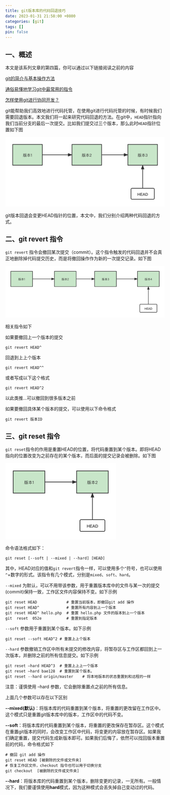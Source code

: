 ```yaml
---
title: git版本库的代码回退技巧
date: 2023-01-31 21:58:00 +0800
categories: [git]
tags: []
pin: false
---
```


## 一、概述

本文是该系列文章的第四篇，你可以通过以下链接阅读之前的内容

[git的简介与基本操作方法](https://blog.jkdev.cn/index.php/archives/351/)

[通俗易懂地学习git中最常用的指令](https://blog.jkdev.cn/index.php/archives/359/)

[怎样使用git进行协同开发？](https://blog.jkdev.cn/index.php/archives/481/)

git能帮助我们高效地进行代码托管，在使用git进行代码托管的时候，有时候我们需要回退版本。本文我们将一起来研究代码回退的方法。在git中，`HEAD`指针指向我们当前分支的最后一次提交。比如我们提交过三个版本，那么此时`HEAD`指针位置如下图

![note-03-1.png](/img/git/04-01.png)

git版本回退会变更HEAD指针的位置，本文中，我们分别介绍两种代码回退的方式。

## 二、git revert 指令

`git revert` 指令会撤回某次提交（commit）。这个指令触发的代码回退并不会真正地删除掉代码提交历史，而是将撤回操作作为新的一次提交记录。如下图

![note-03-2.png](/img/git/04-02.png)

相关指令如下

如果要撤回上一个版本的提交

```shell
git revert HEAD^
```

回退到上上个版本

```shell
git revert HEAD^^
```

或者写成以下这个格式

```shell
git revert HEAD^2
```

以此类推...可以撤回到很多版本之前

如果要撤回具体某个版本的提交，可以使用以下命令格式

```shell
git revert 版本ID
```

## 三、git reset 指令

`git reset`指令的作用是重置HEAD的位置，将代码重置到某个版本。即将HEAD指向的位置改变为之前存在的某个版本，而后面的提交记录会被删除。如下图

![note-03-3.png](/img/git/04-03.png)

命令语法格式如下：

```shell
git reset [--soft | --mixed | --hard] [HEAD]
```

其中，HEAD对应的值和`git revert`指令一样，可以使用多个`^`符号，也可以使用`^`+数字的形式。该指令有几个模式，分别是`mixed`、`soft`、`hard`。

`--mixed` 为默认，可以不用带该参数，用于重置版本库中的文件与某一次的提交(commit)保持一致，工作区文件内容保持不变。如下示例

```shell
git reset HEAD             # 重置当前版本，即撤回git add 操作
git reset HEAD^            # 重置所有内容到上一个版本  
git reset HEAD^ hello.php  # 重置 hello.php 文件的版本到上一个版本  
git  reset  052e           # 重置到指定版本
```

`--soft` 参数用于重置到某个版本。如下示例

```shell
git reset --soft HEAD^2 # 重置上上个版本
```

`--hard` 参数撤销工作区中所有未提交的修改内容，将暂存区与工作区都回到上一次版本，并删除之前的所有信息提交。如下示例

```shell
git reset –hard HEAD^3  # 重置上上上一个版本  
git reset –hard bae128  # 重置到某个版本。 
git reset --hard origin/master    # 将本地版本的状态重置到和远程的一样 
```

注意：谨慎使用 –hard 参数，它会删除重置点之前的所有信息。

上面几个参数可以存在以下区别

**--mixed(默认)**：将版本库的代码重置到某个版本，将重置的更改留在工作区中。这个模式只是重置git版本库中的版本，工作区中的代码不变。

**--soft**：将版本库的代码重置到某个版本，将重置的更改保存在暂存区。这个模式在重置git版本的同时，会改变工作区中代码，将变更的内容放在暂存区。如果我们确定重置，提交代码生成新版本即可。如果我们后悔了，依然可以找回版本重置前的代码，命令格式如下

```shell
# 撤回 git add 操作
git reset HEAD [被删除的文件或文件夹]
# 恢复工作区文件，checkout 指令也可以用于切换分支
git checkout  [被删除的文件或文件夹]
```

**--hard**：将版本库的代码重置到某个版本，删除变更的记录，一无所有。一般情况下，我们要谨慎使用**hard**模式，因为这种模式会丢失掉自己变动过的代码。
